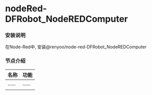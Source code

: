 # nodeRed-DFRobot_NodeREDComputer


### 安装说明
在Node-Red中, 安装@renyoo/node-red-DFRobot_NodeREDComputer

### 节点介绍

| 名称                  | 功能                             |
|-----------------------|----------------------------------|
|  ......         | ...... |
|                    |        |

